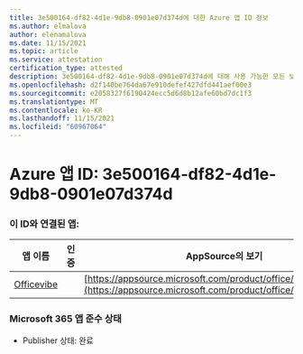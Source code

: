 ```yaml
---
title: 3e500164-df82-4d1e-9db8-0901e07d374d에 대한 Azure 앱 ID 정보
ms.author: elmalova
author: elenamalova
ms.date: 11/15/2021
ms.topic: article
ms.service: attestation
certification_type: attested
description: 3e500164-df82-4d1e-9db8-0901e07d374d에 대해 사용 가능한 모든 보안 및 규정 준수 정보입니다.
ms.openlocfilehash: d2f140be764da67e910defef427dfd441aef00e3
ms.sourcegitcommit: e2058327f6190424ecc5d6d8b12afe60bd7dc1f3
ms.translationtype: MT
ms.contentlocale: ko-KR
ms.lasthandoff: 11/15/2021
ms.locfileid: "60967064"
---
```

# <a name="azure-app-id-3e500164-df82-4d1e-9db8-0901e07d374d"></a>Azure 앱 ID: 3e500164-df82-4d1e-9db8-0901e07d374d


### <a name="apps-associated-with-this-id"></a>이 ID와 연결된 앱:
| **앱 이름** | **인증** | **AppSource의 보기** |
|--------------|---------------|-----------------------|
| [Officevibe](https://docs.microsoft.com/microsoft-365-app-certification/forward/WA200002508) |  | [https://appsource.microsoft.com/product/office/WA200002508](https://appsource.microsoft.com/product/office/WA200002508) |

### <a name="microsoft-365-app-compliance-status"></a>Microsoft 365 앱 준수 상태
- Publisher 상태: 완료
